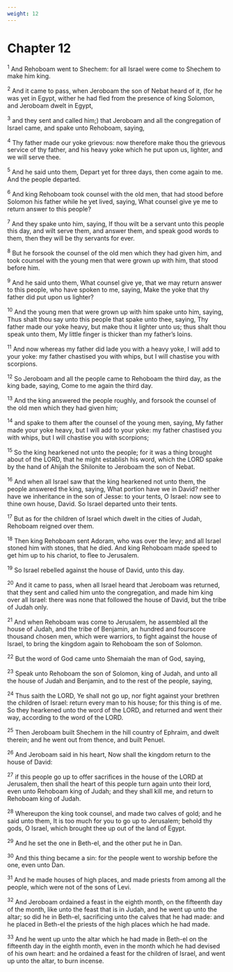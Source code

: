 ```yaml
---
weight: 12
---
```


# Chapter 12

<sup>1</sup> And Rehoboam went to Shechem: for all Israel were come to Shechem to make him king. 

<sup>2</sup> And it came to pass, when Jeroboam the son of Nebat heard of it, (for he was yet in Egypt, wither he had fled from the presence of king Solomon, and Jeroboam dwelt in Egypt, 

<sup>3</sup> and they sent and called him;) that Jeroboam and all the congregation of Israel came, and spake unto Rehoboam, saying, 

<sup>4</sup> Thy father made our yoke grievous: now therefore make thou the grievous service of thy father, and his heavy yoke which he put upon us, lighter, and we will serve thee. 

<sup>5</sup> And he said unto them, Depart yet for three days, then come again to me. And the people departed. 

<sup>6</sup> And king Rehoboam took counsel with the old men, that had stood before Solomon his father while he yet lived, saying, What counsel give ye me to return answer to this people? 

<sup>7</sup> And they spake unto him, saying, If thou wilt be a servant unto this people this day, and wilt serve them, and answer them, and speak good words to them, then they will be thy servants for ever. 

<sup>8</sup> But he forsook the counsel of the old men which they had given him, and took counsel with the young men that were grown up with him, that stood before him. 

<sup>9</sup> And he said unto them, What counsel give ye, that we may return answer to this people, who have spoken to me, saying, Make the yoke that thy father did put upon us lighter? 

<sup>10</sup> And the young men that were grown up with him spake unto him, saying, Thus shalt thou say unto this people that spake unto thee, saying, Thy father made our yoke heavy, but make thou it lighter unto us; thus shalt thou speak unto them, My little finger is thicker than my father’s loins. 

<sup>11</sup> And now whereas my father did lade you with a heavy yoke, I will add to your yoke: my father chastised you with whips, but I will chastise you with scorpions. 

<sup>12</sup> So Jeroboam and all the people came to Rehoboam the third day, as the king bade, saying, Come to me again the third day. 

<sup>13</sup> And the king answered the people roughly, and forsook the counsel of the old men which they had given him; 

<sup>14</sup> and spake to them after the counsel of the young men, saying, My father made your yoke heavy, but I will add to your yoke: my father chastised you with whips, but I will chastise you with scorpions; 

<sup>15</sup> So the king hearkened not unto the people; for it was a thing brought about of the LORD, that he might establish his word, which the LORD spake by the hand of Ahijah the Shilonite to Jeroboam the son of Nebat. 

<sup>16</sup> And when all Israel saw that the king hearkened not unto them, the people answered the king, saying, What portion have we in David? neither have we inheritance in the son of Jesse: to your tents, O Israel: now see to thine own house, David. So Israel departed unto their tents. 

<sup>17</sup> But as for the children of Israel which dwelt in the cities of Judah, Rehoboam reigned over them. 

<sup>18</sup> Then king Rehoboam sent Adoram, who was over the levy; and all Israel stoned him with stones, that he died. And king Rehoboam made speed to get him up to his chariot, to flee to Jerusalem. 

<sup>19</sup> So Israel rebelled against the house of David, unto this day. 

<sup>20</sup> And it came to pass, when all Israel heard that Jeroboam was returned, that they sent and called him unto the congregation, and made him king over all Israel: there was none that followed the house of David, but the tribe of Judah only. 

<sup>21</sup> And when Rehoboam was come to Jerusalem, he assembled all the house of Judah, and the tribe of Benjamin, an hundred and fourscore thousand chosen men, which were warriors, to fight against the house of Israel, to bring the kingdom again to Rehoboam the son of Solomon. 

<sup>22</sup> But the word of God came unto Shemaiah the man of God, saying, 

<sup>23</sup> Speak unto Rehoboam the son of Solomon, king of Judah, and unto all the house of Judah and Benjamin, and to the rest of the people, saying, 

<sup>24</sup> Thus saith the LORD, Ye shall not go up, nor fight against your brethren the children of Israel: return every man to his house; for this thing is of me. So they hearkened unto the word of the LORD, and returned and went their way, according to the word of the LORD. 

<sup>25</sup> Then Jeroboam built Shechem in the hill country of Ephraim, and dwelt therein; and he went out from thence, and built Penuel. 

<sup>26</sup> And Jeroboam said in his heart, Now shall the kingdom return to the house of David: 

<sup>27</sup> if this people go up to offer sacrifices in the house of the LORD at Jerusalem, then shall the heart of this people turn again unto their lord, even unto Rehoboam king of Judah; and they shall kill me, and return to Rehoboam king of Judah. 

<sup>28</sup> Whereupon the king took counsel, and made two calves of gold; and he said unto them, It is too much for you to go up to Jerusalem; behold thy gods, O Israel, which brought thee up out of the land of Egypt. 

<sup>29</sup> And he set the one in Beth-el, and the other put he in Dan. 

<sup>30</sup> And this thing became a sin: for the people went to worship before the one, even unto Dan. 

<sup>31</sup> And he made houses of high places, and made priests from among all the people, which were not of the sons of Levi. 

<sup>32</sup> And Jeroboam ordained a feast in the eighth month, on the fifteenth day of the month, like unto the feast that is in Judah, and he went up unto the altar; so did he in Beth-el, sacrificing unto the calves that he had made: and he placed in Beth-el the priests of the high places which he had made. 

<sup>33</sup> And he went up unto the altar which he had made in Beth-el on the fifteenth day in the eighth month, even in the month which he had devised of his own heart: and he ordained a feast for the children of Israel, and went up unto the altar, to burn incense. 


